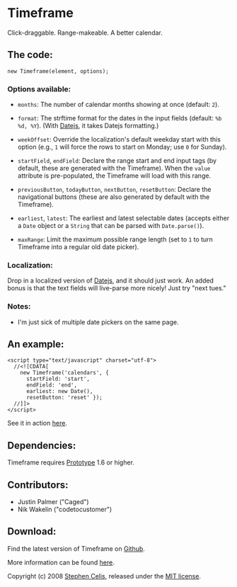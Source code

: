 Timeframe
=========

Click-draggable. Range-makeable. A better calendar.


The code:
---------

    new Timeframe(element, options);


### Options available:

* `months`:
  The number of calendar months showing at once (default: `2`).

* `format`:
  The strftime format for the dates in the input fields (default:
  `%b %d, %Y`). (With [Datejs](http://datejs.com), it takes Datejs
  formatting.)

* `weekOffset`:
  Override the localization's default weekday start with this option (e.g.,
  `1` will force the rows to start on Monday; use `0` for Sunday).

* `startField`, `endField`:
  Declare the range start and end input tags (by default, these are generated
  with the Timeframe). When the `value` attribute is pre-populated, the
  Timeframe will load with this range.

* `previousButton`, `todayButton`, `nextButton`, `resetButton`:
  Declare the navigational buttons (these are also generated by default with
  the Timeframe).

* `earliest`, `latest`:
  The earliest and latest selectable dates (accepts either a `Date` object or
  a `String` that can be parsed with `Date.parse()`).

* `maxRange`:
  Limit the maximum possible range length (set to `1` to turn Timeframe into
  a regular old date picker).


### Localization:

Drop in a localized version of [Datejs](http://datejs.com), and it should just
work. An added bonus is that the text fields will live-parse more nicely! Just
try "next tues."


### Notes:

* I'm just sick of multiple date pickers on the same page.


An example:
-----------

    <script type="text/javascript" charset="utf-8">
      //<![CDATA[
        new Timeframe('calendars', {
          startField: 'start',
          endField: 'end',
          earliest: new Date(),
          resetButton: 'reset' });
      //]]>
    </script>

See it in action 
[here](http://stephencelis.com/projects/timeframe#example_information).

Dependencies:
-------------

Timeframe requires [Prototype](http://prototypejs.org) 1.6 or higher.


Contributors:
-------------

* Justin Palmer ("Caged")
* Nik Wakelin ("codetocustomer")


Download:
---------

Find the latest version of Timeframe on
[Github](http://github.com/stephencelis/timeframe).

More information can be found
[here](http://stephencelis.com/projects/timeframe).


Copyright (c) 2008 [Stephen Celis](http://stephencelis.com), released under
the [MIT license](http://en.wikipedia.org/wiki/Mit_license).